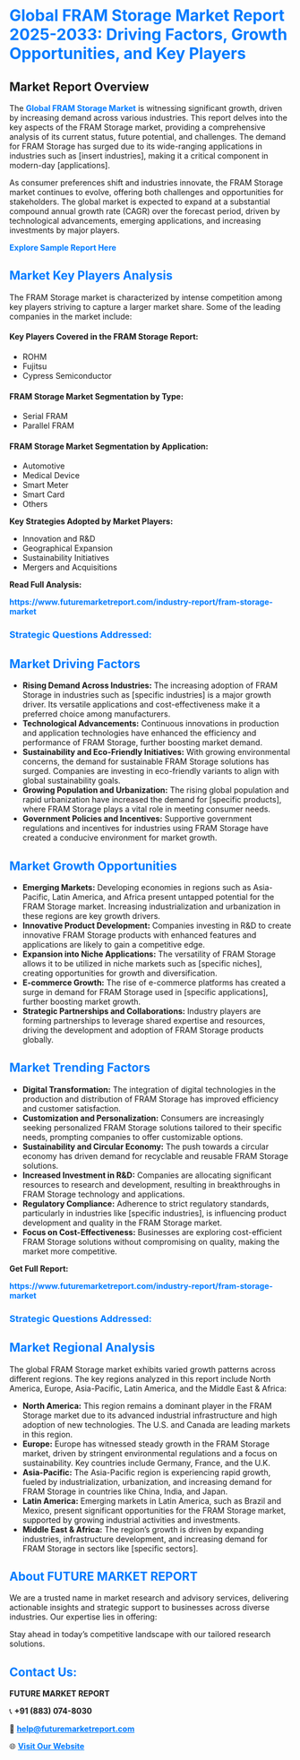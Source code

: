 <h1 style="color: #007BFF;">Global FRAM Storage Market Report 2025-2033: Driving Factors, Growth Opportunities, and Key Players</h1>

<section id="overview">
<h2>Market Report Overview</h2>
<p>The <a href="https://www.futuremarketreport.com/industry-report/fram-storage-market" style="color: #007BFF; text-decoration: none;"><strong>Global FRAM Storage Market</strong></a> is witnessing significant growth, driven by increasing demand across various industries. This report delves into the key aspects of the FRAM Storage market, providing a comprehensive analysis of its current status, future potential, and challenges. The demand for FRAM Storage has surged due to its wide-ranging applications in industries such as [insert industries], making it a critical component in modern-day [applications].</p>
<p>As consumer preferences shift and industries innovate, the FRAM Storage market continues to evolve, offering both challenges and opportunities for stakeholders. The global market is expected to expand at a substantial compound annual growth rate (CAGR) over the forecast period, driven by technological advancements, emerging applications, and increasing investments by major players.</p>
</section>

<section id="overview">
<p><a href="https://www.futuremarketreport.com/request-sample/reportId=115545" style="color: #007BFF; text-decoration: none;"><strong>Explore Sample Report Here</strong></a></p>
</section>

<section id="key-players">
<h2 style="color: #007BFF;">Market Key Players Analysis</h2>
<p>The FRAM Storage market is characterized by intense competition among key players striving to capture a larger market share. Some of the leading companies in the market include:</p>
<h4>Key Players Covered in the FRAM Storage Report:</h4>
<ul><li>ROHM</li><li>Fujitsu</li><li>Cypress Semiconductor</li></ul>
<h4>FRAM Storage Market Segmentation by Type:</h4>
<ul><li>Serial FRAM</li><li>Parallel FRAM</li></ul>

<h4>FRAM Storage Market Segmentation by Application:</h4>
<ul><li>Automotive</li><li>Medical Device</li><li>Smart Meter</li><li>Smart Card</li><li>Others</li></ul>
<p><strong>Key Strategies Adopted by Market Players:</strong></p>
<ul>
<li>Innovation and R&D</li>
<li>Geographical Expansion</li>
<li>Sustainability Initiatives</li>
<li>Mergers and Acquisitions</li>
</ul>
</section>

<section>
<p><strong>Read Full Analysis: </strong></p><a href="https://www.futuremarketreport.com/industry-report/fram-storage-market" style="color: #007BFF; text-decoration: none;"><strong>https://www.futuremarketreport.com/industry-report/fram-storage-market</strong></a>
<h3 style="color: #007BFF;">Strategic Questions Addressed:</h3>
</section>

<section id="driving-factors">
<h2 style="color: #007BFF;">Market Driving Factors</h2>
<ul>
<li><strong>Rising Demand Across Industries:</strong> The increasing adoption of FRAM Storage in industries such as [specific industries] is a major growth driver. Its versatile applications and cost-effectiveness make it a preferred choice among manufacturers.</li>
<li><strong>Technological Advancements:</strong> Continuous innovations in production and application technologies have enhanced the efficiency and performance of FRAM Storage, further boosting market demand.</li>
<li><strong>Sustainability and Eco-Friendly Initiatives:</strong> With growing environmental concerns, the demand for sustainable FRAM Storage solutions has surged. Companies are investing in eco-friendly variants to align with global sustainability goals.</li>
<li><strong>Growing Population and Urbanization:</strong> The rising global population and rapid urbanization have increased the demand for [specific products], where FRAM Storage plays a vital role in meeting consumer needs.</li>
<li><strong>Government Policies and Incentives:</strong> Supportive government regulations and incentives for industries using FRAM Storage have created a conducive environment for market growth.</li>
</ul>
</section>

<section id="growth-opportunities">
<h2 style="color: #007BFF;">Market Growth Opportunities</h2>
<ul>
<li><strong>Emerging Markets:</strong> Developing economies in regions such as Asia-Pacific, Latin America, and Africa present untapped potential for the FRAM Storage market. Increasing industrialization and urbanization in these regions are key growth drivers.</li>
<li><strong>Innovative Product Development:</strong> Companies investing in R&D to create innovative FRAM Storage products with enhanced features and applications are likely to gain a competitive edge.</li>
<li><strong>Expansion into Niche Applications:</strong> The versatility of FRAM Storage allows it to be utilized in niche markets such as [specific niches], creating opportunities for growth and diversification.</li>
<li><strong>E-commerce Growth:</strong> The rise of e-commerce platforms has created a surge in demand for FRAM Storage used in [specific applications], further boosting market growth.</li>
<li><strong>Strategic Partnerships and Collaborations:</strong> Industry players are forming partnerships to leverage shared expertise and resources, driving the development and adoption of FRAM Storage products globally.</li>
</ul>
</section>

<section id="trending-factors">
<h2 style="color: #007BFF;">Market Trending Factors</h2>
<ul>
<li><strong>Digital Transformation:</strong> The integration of digital technologies in the production and distribution of FRAM Storage has improved efficiency and customer satisfaction.</li>
<li><strong>Customization and Personalization:</strong> Consumers are increasingly seeking personalized FRAM Storage solutions tailored to their specific needs, prompting companies to offer customizable options.</li>
<li><strong>Sustainability and Circular Economy:</strong> The push towards a circular economy has driven demand for recyclable and reusable FRAM Storage solutions.</li>
<li><strong>Increased Investment in R&D:</strong> Companies are allocating significant resources to research and development, resulting in breakthroughs in FRAM Storage technology and applications.</li>
<li><strong>Regulatory Compliance:</strong> Adherence to strict regulatory standards, particularly in industries like [specific industries], is influencing product development and quality in the FRAM Storage market.</li>
<li><strong>Focus on Cost-Effectiveness:</strong> Businesses are exploring cost-efficient FRAM Storage solutions without compromising on quality, making the market more competitive.</li>
</ul>
</section>

<section>
<p><strong>Get Full Report: </strong></p><a href="https://www.futuremarketreport.com/industry-report/fram-storage-market" style="color: #007BFF; text-decoration: none;"><strong>https://www.futuremarketreport.com/industry-report/fram-storage-market</strong></a>
<h3 style="color: #007BFF;">Strategic Questions Addressed:</h3>
</section>


<section id="regional-analysis">
<h2 style="color: #007BFF;">Market Regional Analysis</h2>
<p>The global FRAM Storage market exhibits varied growth patterns across different regions. The key regions analyzed in this report include North America, Europe, Asia-Pacific, Latin America, and the Middle East & Africa:</p>
<ul>
<li><strong>North America:</strong> This region remains a dominant player in the FRAM Storage market due to its advanced industrial infrastructure and high adoption of new technologies. The U.S. and Canada are leading markets in this region.</li>
<li><strong>Europe:</strong> Europe has witnessed steady growth in the FRAM Storage market, driven by stringent environmental regulations and a focus on sustainability. Key countries include Germany, France, and the U.K.</li>
<li><strong>Asia-Pacific:</strong> The Asia-Pacific region is experiencing rapid growth, fueled by industrialization, urbanization, and increasing demand for FRAM Storage in countries like China, India, and Japan.</li>
<li><strong>Latin America:</strong> Emerging markets in Latin America, such as Brazil and Mexico, present significant opportunities for the FRAM Storage market, supported by growing industrial activities and investments.</li>
<li><strong>Middle East & Africa:</strong> The region’s growth is driven by expanding industries, infrastructure development, and increasing demand for FRAM Storage in sectors like [specific sectors].</li>
</ul>
</section>

<footer>
<h2 style="color: #007BFF;">About FUTURE MARKET REPORT</h2>
<p>We are a trusted name in market research and advisory services, delivering actionable insights and strategic support to businesses across diverse industries. Our expertise lies in offering:</p>

<p>Stay ahead in today’s competitive landscape with our tailored research solutions.</p>

<h2 style="color: #007BFF;">Contact Us:</h2>
<p><strong>FUTURE MARKET REPORT</strong></p>
<p>📞 <strong>+91 (883) 074-8030</strong></p>
<p>📧 <strong><a href="mailto:help@futuremarketreport.com" style="color: #007BFF;">help@futuremarketreport.com</a></strong></p>
<p>🌐 <strong><a href="https://www.futuremarketreport.com/" style="color: #007BFF;">Visit Our Website</a></strong></p>
</footer>